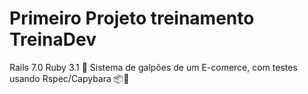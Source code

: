 # Primeiro Projeto treinamento TreinaDev

Rails 7.0 
Ruby 3.1 💎
Sistema de galpões de um E-comerce, com testes usando Rspec/Capybara 📦🚚
